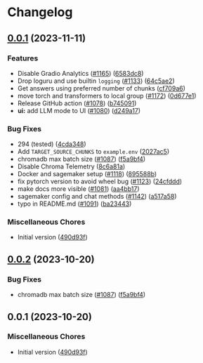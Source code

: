 # Changelog

## [0.0.1](https://github.com/LyndonZhao/privateGPT/compare/v0.0.2...v0.0.1) (2023-11-11)


### Features

* Disable Gradio Analytics ([#1165](https://github.com/LyndonZhao/privateGPT/issues/1165)) ([6583dc8](https://github.com/LyndonZhao/privateGPT/commit/6583dc84c082773443fc3973b1cdf8095fa3fec3))
* Drop loguru and use builtin `logging` ([#1133](https://github.com/LyndonZhao/privateGPT/issues/1133)) ([64c5ae2](https://github.com/LyndonZhao/privateGPT/commit/64c5ae214a9520151c9c2d52ece535867d799367))
* Get answers using preferred number of chunks ([cf709a6](https://github.com/LyndonZhao/privateGPT/commit/cf709a6b7a951fc333ef5a089b24179ca660469b))
* move torch and transformers to local group ([#1172](https://github.com/LyndonZhao/privateGPT/issues/1172)) ([0d677e1](https://github.com/LyndonZhao/privateGPT/commit/0d677e10b970aec222ec04837d0f08f1631b6d4a))
* Release GitHub action ([#1078](https://github.com/LyndonZhao/privateGPT/issues/1078)) ([b745091](https://github.com/LyndonZhao/privateGPT/commit/b7450911b25b0b70528fd4b620cffb90766e3448))
* **ui:** add LLM mode to UI ([#1080](https://github.com/LyndonZhao/privateGPT/issues/1080)) ([d249a17](https://github.com/LyndonZhao/privateGPT/commit/d249a17c330abd122e4988d35d94bcc2df980700))


### Bug Fixes

* 294 (tested) ([4cda348](https://github.com/LyndonZhao/privateGPT/commit/4cda348cf87f56ff237e376b03732b1b47a99215))
* Add `TARGET_SOURCE_CHUNKS` to `example.env` ([2027ac5](https://github.com/LyndonZhao/privateGPT/commit/2027ac563b6606199563632191b65f5105af8ebe))
* chromadb max batch size ([#1087](https://github.com/LyndonZhao/privateGPT/issues/1087)) ([f5a9bf4](https://github.com/LyndonZhao/privateGPT/commit/f5a9bf4e374b2d4c76438cf8a97cccf222ec8e6f))
* Disable Chroma Telemetry ([8c6a81a](https://github.com/LyndonZhao/privateGPT/commit/8c6a81a07fc9c800d53f62a33f5ae3b5247a22a6))
* Docker and sagemaker setup ([#1118](https://github.com/LyndonZhao/privateGPT/issues/1118)) ([895588b](https://github.com/LyndonZhao/privateGPT/commit/895588b82a06c2bc71a9e22fb840c7f6442a3b5b))
* fix pytorch version to avoid wheel bug ([#1123](https://github.com/LyndonZhao/privateGPT/issues/1123)) ([24cfddd](https://github.com/LyndonZhao/privateGPT/commit/24cfddd60f74aadd2dade4c63f6012a2489938a1))
* make docs more visible ([#1081](https://github.com/LyndonZhao/privateGPT/issues/1081)) ([aa4bb17](https://github.com/LyndonZhao/privateGPT/commit/aa4bb17a2e6a797b450fa11a45e0b0528b8efecf))
* sagemaker config and chat methods ([#1142](https://github.com/LyndonZhao/privateGPT/issues/1142)) ([a517a58](https://github.com/LyndonZhao/privateGPT/commit/a517a588c4927aa5c5c2a93e4f82a58f0599d251))
* typo in README.md ([#1091](https://github.com/LyndonZhao/privateGPT/issues/1091)) ([ba23443](https://github.com/LyndonZhao/privateGPT/commit/ba23443a70d323cd4f9a242b33fd9dce1bacd2db))


### Miscellaneous Chores

* Initial version ([490d93f](https://github.com/LyndonZhao/privateGPT/commit/490d93fdc1977443c92f6c42e57a1c585aa59430))

## [0.0.2](https://github.com/imartinez/privateGPT/compare/v0.0.1...v0.0.2) (2023-10-20)


### Bug Fixes

* chromadb max batch size ([#1087](https://github.com/imartinez/privateGPT/issues/1087)) ([f5a9bf4](https://github.com/imartinez/privateGPT/commit/f5a9bf4e374b2d4c76438cf8a97cccf222ec8e6f))

## 0.0.1 (2023-10-20)

### Miscellaneous Chores

* Initial version ([490d93f](https://github.com/imartinez/privateGPT/commit/490d93fdc1977443c92f6c42e57a1c585aa59430))
